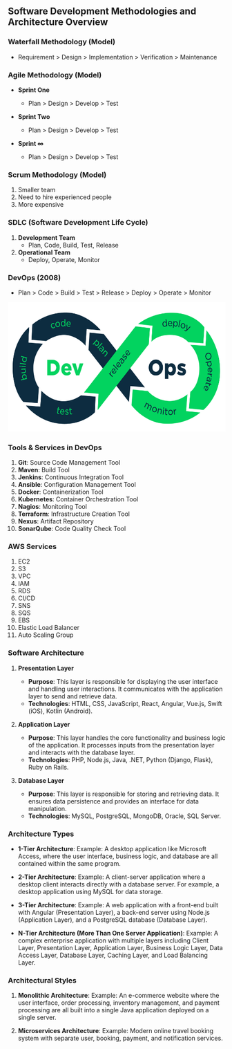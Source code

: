 ## Software Development Methodologies and Architecture Overview

### Waterfall Methodology (Model)
- Requirement > Design > Implementation > Verification > Maintenance

### Agile Methodology (Model)
- **Sprint One**
  - Plan > Design > Develop > Test
    
- **Sprint Two**
  - Plan > Design > Develop > Test 
    
- **Sprint ∞**
  - Plan > Design > Develop > Test

### Scrum Methodology (Model)
1. Smaller team
2. Need to hire experienced people
3. More expensive

### SDLC (Software Development Life Cycle)
1. **Development Team**
   - Plan, Code, Build, Test, Release
2. **Operational Team**
   - Deploy, Operate, Monitor

### DevOps (2008)
- Plan > Code > Build > Test > Release > Deploy > Operate > Monitor
<img src="https://github.com/VinayHugar/DevOps/blob/master/assets/DevOps.png" width="600" height="300">

### Tools & Services in DevOps
1. **Git**: Source Code Management Tool
2. **Maven**: Build Tool
3. **Jenkins**: Continuous Integration Tool
4. **Ansible**: Configuration Management Tool
5. **Docker**: Containerization Tool
6. **Kubernetes**: Container Orchestration Tool
7. **Nagios**: Monitoring Tool
8. **Terraform**: Infrastructure Creation Tool
9. **Nexus**: Artifact Repository
10. **SonarQube**: Code Quality Check Tool

### AWS Services
1. EC2
2. S3
3. VPC
4. IAM
5. RDS
6. CI/CD
7. SNS
8. SQS
9. EBS
10. Elastic Load Balancer
11. Auto Scaling Group

### Software Architecture
1. **Presentation Layer**
   - **Purpose**: This layer is responsible for displaying the user interface and handling user interactions. It communicates with the application layer to send and retrieve data.
   - **Technologies**: HTML, CSS, JavaScript, React, Angular, Vue.js, Swift (iOS), Kotlin (Android).

2. **Application Layer**  
   - **Purpose**: This layer handles the core functionality and business logic of the application. It processes inputs from the presentation layer and interacts with the database layer.
   - **Technologies**: PHP, Node.js, Java, .NET, Python (Django, Flask), Ruby on Rails.

3. **Database Layer**
   - **Purpose**: This layer is responsible for storing and retrieving data. It ensures data persistence and provides an interface for data manipulation.
   - **Technologies**: MySQL, PostgreSQL, MongoDB, Oracle, SQL Server.

### Architecture Types
- **1-Tier Architecture**: Example: A desktop application like Microsoft Access, where the user interface, business logic, and database are all contained within the same program.
  
- **2-Tier Architecture**: Example: A client-server application where a desktop client interacts directly with a database server. For example, a desktop application using MySQL for data storage.
  
- **3-Tier Architecture**: Example: A web application with a front-end built with Angular (Presentation Layer), a back-end server using Node.js (Application Layer), and a PostgreSQL database (Database Layer).
  
- **N-Tier Architecture (More Than One Server Application)**: Example: A complex enterprise application with multiple layers including Client Layer, Presentation Layer, Application Layer, Business Logic Layer, Data Access Layer, Database Layer, Caching Layer, and Load Balancing Layer.

### Architectural Styles
1. **Monolithic Architecture**: Example: An e-commerce website where the user interface, order processing, inventory management, and payment processing are all built into a single Java application deployed on a single server.

2. **Microservices Architecture**: Example: Modern online travel booking system with separate user, booking, payment, and notification services.

